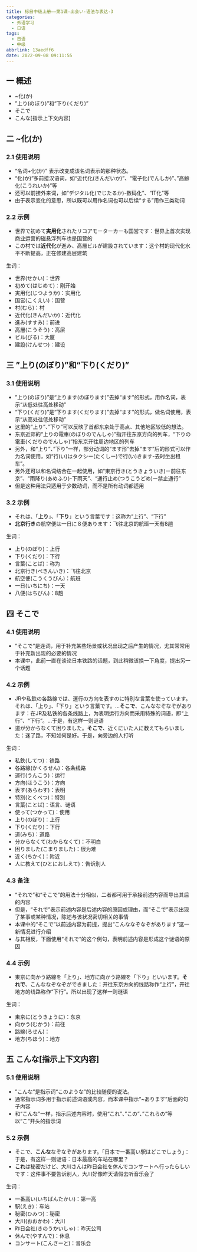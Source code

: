 ```yaml
---
title: 标日中级上册——第1课-出会い-语法与表达-3
categories:
  - 外语学习
  - 日语
tags:
  - 日语
  - 中级
abbrlink: 13aedff6
date: 2022-09-08 09:11:55
---
```

## 一 概述

* ~化(か)
* ”上り(のぼり)”和“下り(くだり)”
* そこで
* こんな[指示上下文内容]

<!--more-->

## 二 ~化(か)

### 2.1 使用说明

* “名词+化(か)” 表示改变成该名词表示的那种状态。
* “化(か)”多前接汉语词，如“近代化(きんだいか)”、“電子化(でんしか)”、”高齢化(こうれいか)”等
* 还可以前接外来词，如“デジタル化(でじたるか)-数码化”、“IT化”等
* 由于表示变化的意思，所以既可以用作名词也可以后续“する”用作三类动词

### 2.2 示例

* 世界で初めて**実用化**されたリコアモーターカーも国営です：世界上首次实现商业运营的磁悬浮列车也是国营的
* この村では**近代化**が進み、高層ビルが建設されています：这个村的现代化水平不断提高，正在修建高层建筑

生词：

* 世界(せかい)：世界
* 初めて(はじめて)：刚开始
* 実用化(じつようか)：实用化
* 国営(こくえい)：国营
* 村(むら)：村
* 近代化(きんだいか)：近代化
* 進み(すすみ)：前进
* 高層(こうそう)：高层
* ビル(びる)：大厦
* 建設(けんせつ)：建设

## 三 ”上り(のぼり)”和“下り(くだり)”

### 3.1 使用说明

* ”上り(のぼり)”是“上ります(のぼります)”去掉“ます”的形式，用作名词，表示“从低处往高处移动”
* “下り(くだり)”是“下ります(くだります)”去掉“ます”的形式，做名词使用，表示“从高处往低处移动”
* 这里的“上り”、”下り”可以反映了首都东京处于高点、其他地区较低的想法。
* 东京近郊的“上りの電車(のぼりのでんしゃ)”指开往东京方向的列车，“下りの電車(くだりのでんしゃ)”指东京开往周边地区的列车
* 另外，和“上り”、”下り”一样，部分动词的“ます形”去掉“ます”后的形式可以作为名词使用，如“行(い)はタクシー(たくしー)で行(い)きます-去时坐出租车”。
* 另外还可以和名词结合在一起使用，如“東京行き(とうきょういき)ー前往东京”、“雨降り(あめふり)-下雨天”、“通行止め(つうこうどめ)ー禁止通行”
* 但是这种用法只适用于少数动词，而不是所有动词都适用

### 3.2 示例

* それは、「**上り**」、「**下り**」という言葉です：这称为“上行”、“下行”
* **北京行き**の航空便は一日に８便あります：飞往北京的航班一天有8趟

生词：

* 上り(のぼり)：上行
* 下り(くだり)：下行
* 言葉(ことば)：称为
* 北京行き(ぺきんいき)：飞往北京
* 航空便(こうくうびん)：航班
* 一日(いちにち)：一天
* 八便(はちびん)：8趟

## 四  そこで

### 4.1 使用说明

* ”そこで”是连词，用于补充某些场景或状况出现之后产生的情况，尤其常常用于补充新出现的必要的情况
* 本课中，此前一直在谈论日本铁路的话题，到此稍微该换一下角度，提出另一个话题

### 4.2 示例

* JRや私鉄の各路線では、運行の方向を表すのに特別な言葉を使っています。それは、「上り」、「下り」という言葉です。…**そこで**、こんななぞなぞがあります：在JR及私铁的各条线路上，为表明运行方向而采用特殊的词语，即“上行”、“下行”。...于是，有这样一则谜语
* 道が分からなくて困りました。**そこで**、近くにいた人に教えてもらいました：迷了路，不知如何是好。于是，向旁边的人打听

生词：

* 私鉄(してつ)：铁路
* 各路線(かくろせん)：各条线路
* 運行(うんこう)：运行
* 方向(ほうこう)：方向
* 表す(あらわす)：表明
* 特別(とくべつ)：特別
* 言葉(ことば)：语言、谜语
* 使って(つかって)：使用
* 上り(のぼり)：上行
* 下り(くだり)：下行
* 道(みち)：道路
* 分からなくて(わからなくて)：不明白
* 困りました(こまりました)：很为难
* 近く(ちかく)：附近
* 人に教えて(ひとにおしえて)：告诉别人

### 4.3 备注

* “それで”和“そこで”的用法十分相似，二者都可用于承接前述内容而导出其后的内容
* 但是，“それで”表示前述内容是后述内容的原因或理由，而“そこで”表示出现了某事或某种情况，陈述与该状况密切相关的事情
* 本课中的“そこで”以前述内容为前提，提出“こんななぞなぞがあります”这一新情况进行介绍
* 与其相反，下面使用“それで”的这个例句，表明前述内容是形成这个谜语的原因

### 4.4 示例

* 東京に向かう路線を「上り」、地方に向かう路線を「下り」といいます。**それで**、こんななぞなぞができました：开往东京方向的线路称作“上行”，开往地方的线路称作“下行”。所以出现了这样一则谜语

生词：

* 東京に(とうきょうに)：东京
* 向かう(むかう)：前往
* 路線(ろせん)：
* 地方(ちほう)：地方

## 五 こんな[指示上下文内容]

### 5.1 使用说明

* ”こんな”是指示词“このような”的比较随便的说法。
* 通常指示词多用于指示前述词语或内容，而本课中指示“~あります”后面的句子内容
* 和“こんな”一样，指示后述内容时，使用“これ”、”この”、”これらの”等以“こ”开头的指示词

### 5.2 示例

* そこで、**こんな**なぞなぞがあります。「日本で一番高い駅はどこでしょう」：于是，有这样一则谜语：日本最高的车站在哪里？
* **これ**は秘密だけど、大川さんは昨日会社を休んでコンサートへ行ったらしいです：这件事不要告诉别人，大川好像昨天请假去听音乐会了

生词：

* 一番高い(いちばんたかい)：第一高
* 駅(えき)：车站
* 秘密(ひみつ)：秘密
* 大川(おおかわ)：大川
* 昨日会社(きのうかいしゃ)：昨天公司
* 休んで(やすんで)：休息
* コンサート(こんさーと)：音乐会



